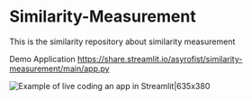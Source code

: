 # Similarity-Measurement
This is the similarity repository about similarity measurement

Demo Application
https://share.streamlit.io/asyrofist/similarity-measurement/main/app.py

![Example of live coding an app in Streamlit|635x380](https://github.com/asyrofist/Similarity-Measurement/blob/main/streamlit-app-2020-11-13-18-11-71.gif)
